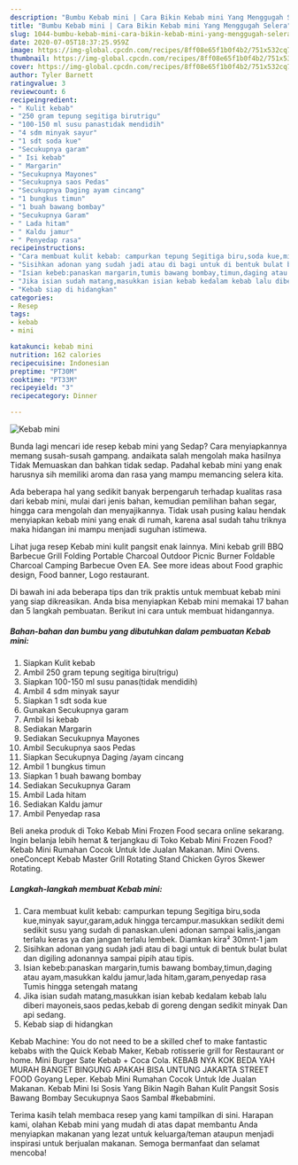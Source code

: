 ```yaml
---
description: "Bumbu Kebab mini | Cara Bikin Kebab mini Yang Menggugah Selera"
title: "Bumbu Kebab mini | Cara Bikin Kebab mini Yang Menggugah Selera"
slug: 1044-bumbu-kebab-mini-cara-bikin-kebab-mini-yang-menggugah-selera
date: 2020-07-05T18:37:25.959Z
image: https://img-global.cpcdn.com/recipes/8ff08e65f1b0f4b2/751x532cq70/kebab-mini-foto-resep-utama.jpg
thumbnail: https://img-global.cpcdn.com/recipes/8ff08e65f1b0f4b2/751x532cq70/kebab-mini-foto-resep-utama.jpg
cover: https://img-global.cpcdn.com/recipes/8ff08e65f1b0f4b2/751x532cq70/kebab-mini-foto-resep-utama.jpg
author: Tyler Barnett
ratingvalue: 3
reviewcount: 6
recipeingredient:
- " Kulit kebab"
- "250 gram tepung segitiga birutrigu"
- "100-150 ml susu panastidak mendidih"
- "4 sdm minyak sayur"
- "1 sdt soda kue"
- "Secukupnya garam"
- " Isi kebab"
- " Margarin"
- "Secukupnya Mayones"
- "Secukupnya saos Pedas"
- "Secukupnya Daging ayam cincang"
- "1 bungkus timun"
- "1 buah bawang bombay"
- "Secukupnya Garam"
- " Lada hitam"
- " Kaldu jamur"
- " Penyedap rasa"
recipeinstructions:
- "Cara membuat kulit kebab: campurkan tepung Segitiga biru,soda kue,minyak sayur,garam,aduk hingga tercampur.masukkan sedikit demi sedikit susu yang sudah di panaskan.uleni adonan sampai kalis,jangan terlalu keras ya dan jangan terlalu lembek. Diamkan kira² 30mnt-1 jam"
- "Sisihkan adonan yang sudah jadi atau di bagi untuk di bentuk bulat bulat dan digiling adonannya sampai pipih atau tipis."
- "Isian kebeb:panaskan margarin,tumis bawang bombay,timun,daging atau ayam,masukkan kaldu jamur,lada hitam,garam,penyedap rasa Tumis hingga setengah matang"
- "Jika isian sudah matang,masukkan isian kebab kedalam kebab lalu diberi mayoneis,saos pedas,kebab di goreng dengan sedikit minyak Dan api sedang."
- "Kebab siap di hidangkan"
categories:
- Resep
tags:
- kebab
- mini

katakunci: kebab mini 
nutrition: 162 calories
recipecuisine: Indonesian
preptime: "PT30M"
cooktime: "PT33M"
recipeyield: "3"
recipecategory: Dinner

---
```



![Kebab mini](https://img-global.cpcdn.com/recipes/8ff08e65f1b0f4b2/751x532cq70/kebab-mini-foto-resep-utama.jpg)

Bunda lagi mencari ide resep kebab mini yang Sedap? Cara menyiapkannya memang susah-susah gampang. andaikata salah mengolah maka hasilnya Tidak Memuaskan dan bahkan tidak sedap. Padahal kebab mini yang enak harusnya sih memiliki aroma dan rasa yang mampu memancing selera kita.

Ada beberapa hal yang sedikit banyak berpengaruh terhadap kualitas rasa dari kebab mini, mulai dari jenis bahan, kemudian pemilihan bahan segar, hingga cara mengolah dan menyajikannya. Tidak usah pusing kalau hendak menyiapkan kebab mini yang enak di rumah, karena asal sudah tahu triknya maka hidangan ini mampu menjadi suguhan istimewa.

Lihat juga resep Kebab mini kulit pangsit enak lainnya. Mini kebab grill BBQ Barbecue Grill Folding Portable Charcoal Outdoor Picnic Burner Foldable Charcoal Camping Barbecue Oven EA. See more ideas about Food graphic design, Food banner, Logo restaurant.


Di bawah ini ada beberapa tips dan trik praktis untuk membuat kebab mini yang siap dikreasikan. Anda bisa menyiapkan Kebab mini memakai 17 bahan dan 5 langkah pembuatan. Berikut ini cara untuk membuat hidangannya.

<!--inarticleads1-->

##### Bahan-bahan dan bumbu yang dibutuhkan dalam pembuatan Kebab mini:

1. Siapkan  Kulit kebab
1. Ambil 250 gram tepung segitiga biru(trigu)
1. Siapkan 100-150 ml susu panas(tidak mendidih)
1. Ambil 4 sdm minyak sayur
1. Siapkan 1 sdt soda kue
1. Gunakan Secukupnya garam
1. Ambil  Isi kebab
1. Sediakan  Margarin
1. Sediakan Secukupnya Mayones
1. Ambil Secukupnya saos Pedas
1. Siapkan Secukupnya Daging /ayam cincang
1. Ambil 1 bungkus timun
1. Siapkan 1 buah bawang bombay
1. Sediakan Secukupnya Garam
1. Ambil  Lada hitam
1. Sediakan  Kaldu jamur
1. Ambil  Penyedap rasa


Beli aneka produk di Toko Kebab Mini Frozen Food secara online sekarang. Ingin belanja lebih hemat &amp; terjangkau di Toko Kebab Mini Frozen Food? Kebab Mini Rumahan Cocok Untuk Ide Jualan Makanan. Mini Ovens. oneConcept Kebab Master Grill Rotating Stand Chicken Gyros Skewer Rotating. 

<!--inarticleads2-->

##### Langkah-langkah membuat Kebab mini:

1. Cara membuat kulit kebab: campurkan tepung Segitiga biru,soda kue,minyak sayur,garam,aduk hingga tercampur.masukkan sedikit demi sedikit susu yang sudah di panaskan.uleni adonan sampai kalis,jangan terlalu keras ya dan jangan terlalu lembek. Diamkan kira² 30mnt-1 jam
1. Sisihkan adonan yang sudah jadi atau di bagi untuk di bentuk bulat bulat dan digiling adonannya sampai pipih atau tipis.
1. Isian kebeb:panaskan margarin,tumis bawang bombay,timun,daging atau ayam,masukkan kaldu jamur,lada hitam,garam,penyedap rasa Tumis hingga setengah matang
1. Jika isian sudah matang,masukkan isian kebab kedalam kebab lalu diberi mayoneis,saos pedas,kebab di goreng dengan sedikit minyak Dan api sedang.
1. Kebab siap di hidangkan


Kebab Machine: You do not need to be a skilled chef to make fantastic kebabs with the Quick Kebab Maker, Kebab rotisserie grill for Restaurant or home. Mini Burger Sate Kebab + Coca Cola. KEBAB NYA KOK BEDA YAH MURAH BANGET BINGUNG APAKAH BISA UNTUNG JAKARTA STREET FOOD Goyang Leper. Kebab Mini Rumahan Cocok Untuk Ide Jualan Makanan. Kebab Mini Isi Sosis Yang Bikin Nagih Bahan Kulit Pangsit Sosis Bawang Bombay Secukupnya Saos Sambal #kebabmini. 

Terima kasih telah membaca resep yang kami tampilkan di sini. Harapan kami, olahan Kebab mini yang mudah di atas dapat membantu Anda menyiapkan makanan yang lezat untuk keluarga/teman ataupun menjadi inspirasi untuk berjualan makanan. Semoga bermanfaat dan selamat mencoba!
